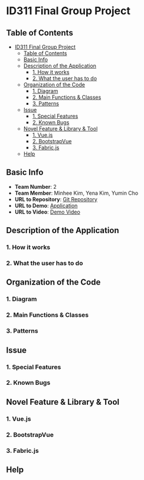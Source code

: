 # ID311 Final Group Project

## Table of Contents

- [ID311 Final Group Project](#id311-final-group-project)
  - [Table of Contents](#table-of-contents)
  - [Basic Info](#basic-info)
  - [Description of the Application](#description-of-the-application)
    - [1. How it works](#1-how-it-works)
    - [2. What the user has to do](#2-what-the-user-has-to-do)
  - [Organization of the Code](#organization-of-the-code)
    - [1. Diagram](#1-diagram)
    - [2. Main Functions & Classes](#2-main-functions--classes)
    - [3. Patterns](#3-patterns)
  - [Issue](#issue)
    - [1. Special Features](#1-special-features)
    - [2. Known Bugs](#2-known-bugs)
  - [Novel Feature & Library & Tool](#novel-feature--library--tool)
    - [1. Vue.js](#1-vuejs)
    - [2. BootstrapVue](#2-bootstrapvue)
    - [3. Fabric.js](#3-fabricjs)
  - [Help](#help)
  
## Basic Info
- **Team Number**: 2
- **Team Member**: Minhee Kim, Yena Kim, Yumin Cho
- **URL to Repository**: [Git Repository]()
- **URL to Demo**: [Application](https://id311-my-world.web.app/)
- **URL to Video**: [Demo Video]()

## Description of the Application
### 1. How it works
### 2. What the user has to do

## Organization of the Code
### 1. Diagram
### 2. Main Functions & Classes
### 3. Patterns

## Issue
### 1. Special Features
### 2. Known Bugs

## Novel Feature & Library & Tool
### 1. Vue.js
### 2. BootstrapVue
### 3. Fabric.js

## Help